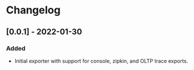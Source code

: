 # Changelog

## [0.0.1] - 2022-01-30

### Added

- Initial exporter with support for console, zipkin, and OLTP trace exports.
